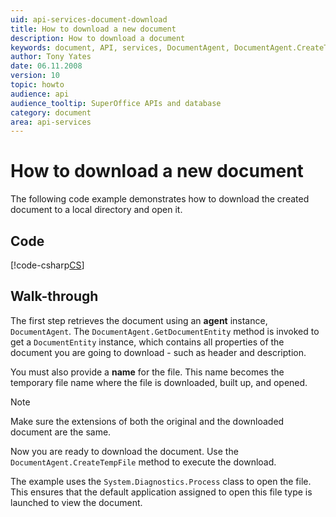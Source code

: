 ```yaml
---
uid: api-services-document-download
title: How to download a new document
description: How to download a document
keywords: document, API, services, DocumentAgent, DocumentAgent.CreateTempFile, DocumentAgent.GetDocumentEntity, DocumentEntity
author: Tony Yates
date: 06.11.2008
version: 10
topic: howto
audience: api
audience_tooltip: SuperOffice APIs and database
category: document
area: api-services
---
```


# How to download a new document

The following code example demonstrates how to download the created document to a local directory and open it.

## Code

[!code-csharp[CS](includes/download-document.cs)]

## Walk-through

The first step retrieves the document using an **agent** instance, `DocumentAgent`. The `DocumentAgent.GetDocumentEntity` method is invoked to get a `DocumentEntity` instance, which contains all properties of the document you are going to download - such as header and description.

You must also provide a **name** for the file. This name becomes the temporary file name where the file is downloaded, built up, and opened.

> [!NOTE]
> Make sure the extensions of both the original and the downloaded document are the same.

Now you are ready to download the document. Use the `DocumentAgent.CreateTempFile` method to execute the download.

The example uses the `System.Diagnostics.Process` class to open the file. This ensures that the default application assigned to open this file type is launched to view the document.
